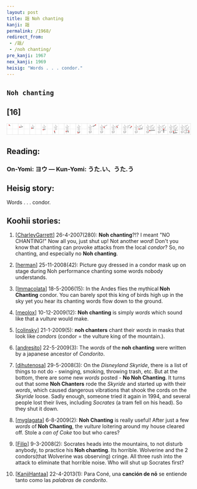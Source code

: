 ```yaml
---
layout: post
title: 謡 Noh chanting
kanji: 謡
permalink: /1968/
redirect_from:
 - /謡/
 - /noh chanting/
pre_kanji: 1967
nex_kanji: 1969
heisig: "Words . . . condor."
---
```


## `Noh chanting`

## [16]

<div class="stroke"><img src="../images/E8ACA1.png" /></div>

## Reading:

### On-Yomi: ヨウ &mdash; Kun-Yomi: うた.い、うた.う

## Heisig story:

Words . . . condor.

## Koohii stories:

1) [<a href="http://kanji.koohii.com/profile/CharleyGarrett">CharleyGarrett</a>] 26-4-2007(280): <strong>Noh chanting</strong>?!? I meant &quot;NO CHANTING!&quot; Now all you, just shut up! Not another <em>word</em>! Don&#039;t you know that chanting can provoke attacks from the local <em>condor</em>? So, no chanting, and especially no <strong>Noh chanting</strong>.

2) [<a href="http://kanji.koohii.com/profile/herman">herman</a>] 25-11-2008(42): Picture guy dressed in a condor mask up on stage during Noh performance chanting some words nobody understands.

3) [<a href="http://kanji.koohii.com/profile/Immacolata">Immacolata</a>] 18-5-2006(15): In the Andes flies the mythical<strong> Noh Chanting</strong> condor. You can barely spot this king of birds high up in the sky yet you hear its chanting words flow down to the ground.

4) [<a href="http://kanji.koohii.com/profile/meolox">meolox</a>] 10-12-2009(12): <strong>Noh chanting</strong> is simply <em>words</em> which sound like that a <em>vulture</em> would make.

5) [<a href="http://kanji.koohii.com/profile/colinsky">colinsky</a>] 21-1-2009(5): <strong>noh chanters</strong> chant their <em>words</em> in masks that look like <em>condors</em> (condor = the vulture king of the mountain.).

6) [<a href="http://kanji.koohii.com/profile/andresito">andresito</a>] 22-5-2009(3): The <em>words</em> of the<strong> noh chanting</strong> were written by a japanese ancestor of <em>Condorito</em>.

7) [<a href="http://kanji.koohii.com/profile/dihutenosa">dihutenosa</a>] 29-5-2008(3): On the <em>Disneyland Skyride</em>, there is a list of things to not do - swinging, smoking, throwing trash, etc. But at the bottom, there are some new <em>words</em> posted - <strong>No<strong> Noh Chanting</strong></strong>. It turns out that some <strong>Noh Chanters</strong> rode the <em>Skyride</em> and started up with their <em>words</em>, which caused dangerous vibrations that shook the cords on the <em>Skyride</em> loose. Sadly enough, someone tried it again in 1994, and several people lost their lives, including <em>Socrates</em> (a tram fell on his head). So they shut it down.

8) [<a href="http://kanji.koohii.com/profile/myglagata">myglagata</a>] 6-8-2009(2): <strong>Noh Chanting</strong> is really useful! After just a few <em>words</em> of<strong> Noh Chanting</strong>, the <em>vulture</em> loitering around my house cleared off. Stole a <em>can of Coke</em> too but who cares?

9) [<a href="http://kanji.koohii.com/profile/Filip">Filip</a>] 9-3-2008(2): Socrates heads into the mountains, to not disturb anybody, to practice his<strong> Noh chanting</strong>. Its horrible. Wolverine and the 2 condors(that Wolverine was observing) cringe. All three rush into the attack to eliminate that horrible noise. Who will shut up Socrates first?

10) [<a href="http://kanji.koohii.com/profile/KanjiHantaa">KanjiHantaa</a>] 22-4-2013(1): Para Coné, una <strong>canción de nō</strong> se entiende tanto como las <em>palabras</em> de <em>condorito</em>.
